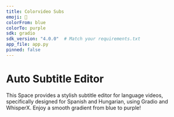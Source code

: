 ```yaml
---
title: Colorvideo Subs
emoji: 🎥
colorFrom: blue
colorTo: purple
sdk: gradio
sdk_version: "4.0.0"  # Match your requirements.txt
app_file: app.py
pinned: false
---
```


# Auto Subtitle Editor
This Space provides a stylish subtitle editor for language videos, specifically designed for Spanish and Hungarian, using Gradio and WhisperX. Enjoy a smooth gradient from blue to purple!
